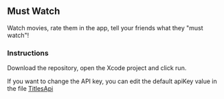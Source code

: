## Must Watch

Watch movies, rate them in the app, tell your friends what they "must watch"!

### Instructions

Download the repository, open the Xcode project and click run.

If you want to change the API key, you can edit the default apiKey value in the file [TitlesApi](./MustWatch/Network/Api/TitlesApi.swift)
